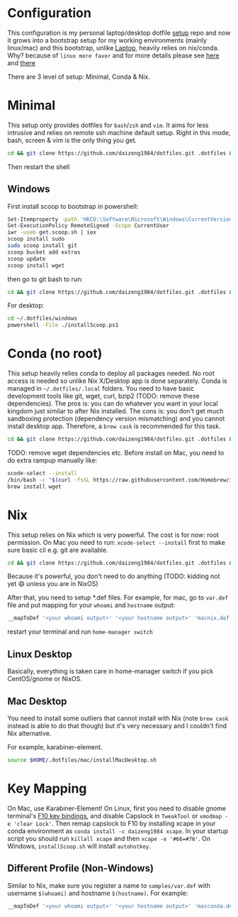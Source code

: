 # Configuration
This configuration is my personal laptop/desktop dotfile [setup](http://blog.smalleycreative.com/tutorials/using-git-and-github-to-manage-your-dotfiles/) repo and now it grows into a bootstrap setup for my working environments (mainly linux/mac) and this bootstrap, unlike [Laptop](https://github.com/thoughtbot/laptop), heavily relies on nix/conda. Why? because of `linux more favor` and for more details please see [here](https://daizeng1984.github.io/2018-11-18-conda-everything) and [there](https://daizeng1984.github.io/2020-10-24-nix-power)

There are 3 level of setup: Minimal, Conda & Nix.

# Minimal
This setup only provides dotfiles for `bash`/`zsh` and `vim`. It aims for less intrusive and relies on remote ssh machine default setup. Right in this mode, bash, screen & vim is the only thing you get.
```sh
cd && git clone https://github.com/daizeng1984/dotfiles.git .dotfiles && cd .dotfiles && ./createSymlink.sh
```
Then restart the shell

## Windows
First install scoop to bootstrap in powershell:
```sh
Set-Itemproperty -path 'HKCU:\Software\Microsoft\Windows\CurrentVersion\Explorer\Advanced' -Name 'HideFileExt' -value 0
Set-ExecutionPolicy RemoteSigned -Scope CurrentUser
iwr -useb get.scoop.sh | iex
scoop install sudo
sudo scoop install git
scoop bucket add extras
scoop update
scoop install wget
```

then go to git bash to run:
```sh
cd && git clone https://github.com/daizeng1984/dotfiles.git .dotfiles && cd .dotfiles && ./createSymlink.sh && source ./minimal.sh
```

For desktop:
```sh
cd ~/.dotfiles/windows
powershell -File ./installScoop.ps1
```


# Conda (no root)
This setup heavily relies conda to deploy all packages needed. No root access is needed so unlike Nix X/Desktop app is done separately. Conda is managed in `~/.dotfiles/.local` folders. 
You need to have basic development tools like git, wget, curl, bzip2 (TODO: remove these dependencies). The pros is: you can do whatever you want in your local kingdom just similar to after Nix installed. The cons is: you don't get much sandboxing protection (dependency version mismatching) and you cannot install desktop app. Therefore, a `brew cask` is recommended for this task.

```sh
cd && git clone https://github.com/daizeng1984/dotfiles.git .dotfiles && cd .dotfiles && ./createSymlink.sh && source ~/.bashrc && source ./installConda.sh
```

TODO: remove wget dependencies etc.
Before install on Mac, you need to do extra rampup manually like:
```sh
xcode-select --install
/bin/bash -c "$(curl -fsSL https://raw.githubusercontent.com/Homebrew/install/master/install.sh)"
brew install wget
```

# Nix
This setup relies on Nix which is very powerful. The cost is for now: root permission. On Mac you need to run: `xcode-select --install` first to make sure basic cli e.g. git are available.
```sh
cd && git clone https://github.com/daizeng1984/dotfiles.git .dotfiles && cd .dotfiles && ./createSymlink.sh && source ./installNix.sh
```
Because it's powerful, you don't need to do anything (TODO: kidding not yet 😄 unless you are in NixOS)

After that, you need to setup *.def files. For example, for mac, go to `var.def` file and put mapping for your `whoami` and `hostname` output:
```sh
__mapToDef '<your whoami output>' '<your hostname output>' 'macnix.def' 'homemac'
```
restart your terminal and run `home-manager switch`

## Linux Desktop
Basically, everything is taken care in home-manager switch if you pick CentOS/gnome or NixOS.

## Mac Desktop
You need to install some outliers that cannot install with Nix (note `brew cask` instead is able to do that though) but it's very necessary and I couldn't find Nix alternative.

For example, karabiner-element.

```.sh
source $HOME/.dotfiles/mac/installMacDesktop.sh
```


# Key Mapping
On Mac, use Karabiner-Element!
On Linux, first you need to disable gnome terminal's [F10 key bindings](https://ubuntu-tutorials.com/2007/07/16/disabling-the-f10-key-menu-accelerators-in-gnome-terminal/), and disable Capslock in `TweakTool` or `xmodmap -e 'clear Lock'`. Then remap capslock to F10 by installing xcape in your conda environment as `conda install -c daizeng1984 xcape`. In your startup script you should run `killall xcape` and then `xcape -e '#66=#76'`. 
On Windows, `installScoop.sh` will install `autohotkey`.

## Different Profile (Non-Windows)
Similar to Nix, make sure you register a name to `samples/var.def` with username `$(whoami)` and hostname `$(hostname)`. For example:
```sh
__mapToDef '<your whoami output>' '<your hostname output>' 'macconda.def' 'homemac'
```
